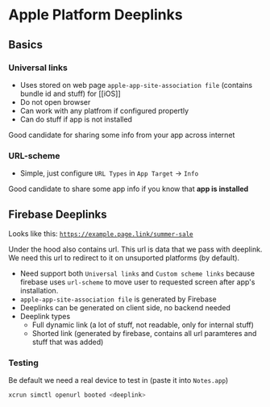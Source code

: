 # Apple Platform Deeplinks

## Basics

### Universal links

- Uses stored on web page `apple-app-site-association file` (contains bundle id and stuff) for [[iOS]]
- Do not open browser
- Can work with any platfrom if configured propertly
- Can do stuff if app is not installed

Good candidate for sharing some info from your app across internet

### URL-scheme

- Simple, just configure `URL Types` in `App Target` → `Info`

Good candidate to share some app info if you know that **app is installed** 

## Firebase Deeplinks

Looks like this: [`https://example.page.link/summer-sale`](https://example.page.link/summer-sale)

Under the hood also contains url. This url is data that we pass with deeplink. We need this url to redirect to it on unsuported platforms (by default).

- Need support both `Universal links` and `Custom scheme links` because firebase uses `url-scheme` to move user to requested screen after app's installation.
- `apple-app-site-association file` is generated by Firebase
- Deeplinks can be generated on client side, no backend needed
- Deeplink types
    - Full dynamic link (a lot of stuff, not readable, only for internal stuff)
    - Shorted link (generated by firebase, contains all url paramteres and stuff that was added)

### Testing

Be default we need a real device to test in (paste it into `Notes.app`)

```bash
xcrun simctl openurl booted <deeplink>
```